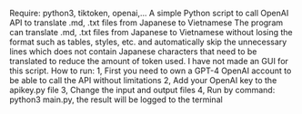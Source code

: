 Require: python3, tiktoken, openai,...
A simple Python script to call OpenAI API to translate .md, .txt files from Japanese to Vietnamese
The program can translate .md, .txt files from Japanese to Vietnamese without losing the format such as tables, styles, etc. and automatically skip the unnecessary lines which does not contain Japanese characters that need to be translated to reduce the amount of token used.
I have not made an GUI for this script.
How to run:
1, First you need to own a GPT-4 OpenAI account to be able to call the API without limitations
2, Add your OpenAI key to the apikey.py file
3, Change the input and output files
4, Run by command: python3 main.py, the result will be logged to the terminal
